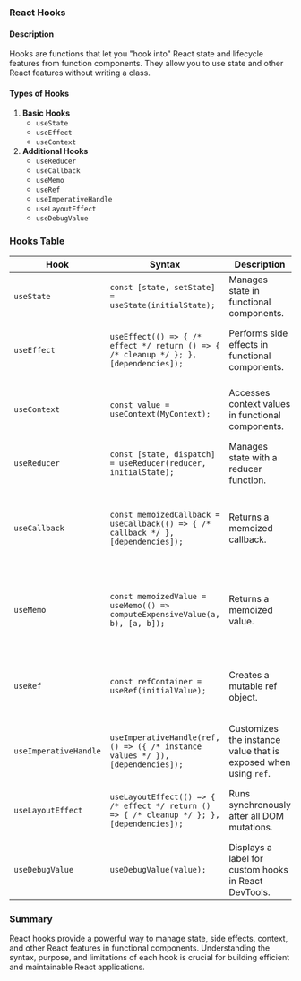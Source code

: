 ### React Hooks

#### Description
Hooks are functions that let you "hook into" React state and lifecycle features from function components. They allow you to use state and other React features without writing a class.

#### Types of Hooks
1. **Basic Hooks**
   - `useState`
   - `useEffect`
   - `useContext`
2. **Additional Hooks**
   - `useReducer`
   - `useCallback`
   - `useMemo`
   - `useRef`
   - `useImperativeHandle`
   - `useLayoutEffect`
   - `useDebugValue`

### Hooks Table

| Hook                | Syntax                                                                 | Description                                                                 | Purpose                                                                 | Limitations                                                                 | Example                                                                 |
|---------------------|-----------------------------------------------------------------------|-----------------------------------------------------------------------------|-------------------------------------------------------------------------|----------------------------------------------------------------------------|-------------------------------------------------------------------------|
| `useState`          | `const [state, setState] = useState(initialState);`                   | Manages state in functional components.                                     | To add state to functional components.                                    | State updates are asynchronous.                                            | `const [count, setCount] = useState(0);`                                 |
| `useEffect`         | `useEffect(() => { /* effect */ return () => { /* cleanup */ }; }, [dependencies]);` | Performs side effects in functional components.                             | To handle side effects like data fetching, subscriptions, etc.           | Runs after render, not before.                                             | `useEffect(() => { document.title = \`Clicked \${count} times\`; }, [count]);` |
| `useContext`        | `const value = useContext(MyContext);`                                | Accesses context values in functional components.                           | To consume context values.                                               | Requires a context provider higher in the tree.                            | `const theme = useContext(ThemeContext);`                                 |
| `useReducer`        | `const [state, dispatch] = useReducer(reducer, initialState);`        | Manages state with a reducer function.                                      | To handle complex state logic.                                           | More complex than `useState`.                                               | `const [state, dispatch] = useReducer(reducer, { count: 0 });`            |
| `useCallback`       | `const memoizedCallback = useCallback(() => { /* callback */ }, [dependencies]);` | Returns a memoized callback.                                                | To optimize performance by memoizing functions.                          | Can lead to unnecessary re-renders if dependencies are not managed correctly. | `const memoizedCallback = useCallback(() => { doSomething(a, b); }, [a, b]);` |
| `useMemo`           | `const memoizedValue = useMemo(() => computeExpensiveValue(a, b), [a, b]);` | Returns a memoized value.                                                   | To optimize performance by memoizing values.                             | Can lead to unnecessary re-renders if dependencies are not managed correctly. | `const memoizedValue = useMemo(() => computeExpensiveValue(a, b), [a, b]);` |
| `useRef`            | `const refContainer = useRef(initialValue);`                          | Creates a mutable ref object.                                               | To access DOM elements or persist values across renders.                 | Does not notify when its content changes.                                   | `const inputRef = useRef(null);`                                          |
| `useImperativeHandle` | `useImperativeHandle(ref, () => ({ /* instance values */ }), [dependencies]);` | Customizes the instance value that is exposed when using `ref`.             | To customize the ref instance value.                                      | Should be used with `forwardRef`.                                           | `useImperativeHandle(ref, () => ({ scrollToTop }), []);`                  |
| `useLayoutEffect`   | `useLayoutEffect(() => { /* effect */ return () => { /* cleanup */ }; }, [dependencies]);` | Runs synchronously after all DOM mutations.                                 | To read layout from the DOM and synchronously re-render.                 | Blocks the browser from painting.                                           | `useLayoutEffect(() => { /* effect */ }, [dependencies]);`                |
| `useDebugValue`     | `useDebugValue(value);`                                               | Displays a label for custom hooks in React DevTools.                        | To display debug information for custom hooks.                           | Only useful for custom hooks.                                               | `useDebugValue(isOnline ? 'Online' : 'Offline');`                         |

### Summary
React hooks provide a powerful way to manage state, side effects, context, and other React features in functional components. Understanding the syntax, purpose, and limitations of each hook is crucial for building efficient and maintainable React applications.